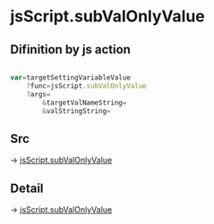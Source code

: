 # jsScript.subValOnlyValue

## Difinition by js action

```js.js

var=targetSettingVariableValue
	?func=jsScript.subValOnlyValue
	?args=
		&targetValNameString=
		&valStringString=
```

## Src

-> [jsScript.subValOnlyValue](https://github.com/puutaro/CommandClick/blob/master/app/src/main/java/com/puutaro/commandclick/fragment_lib/terminal_fragment/js_interface/edit/JsScript.kt#L115)

## Detail

-> [jsScript.subValOnlyValue](https://github.com/puutaro/CommandClick/blob/master/md/developer/js_interface/details/edit/JsScript/subValOnlyValue.md)
